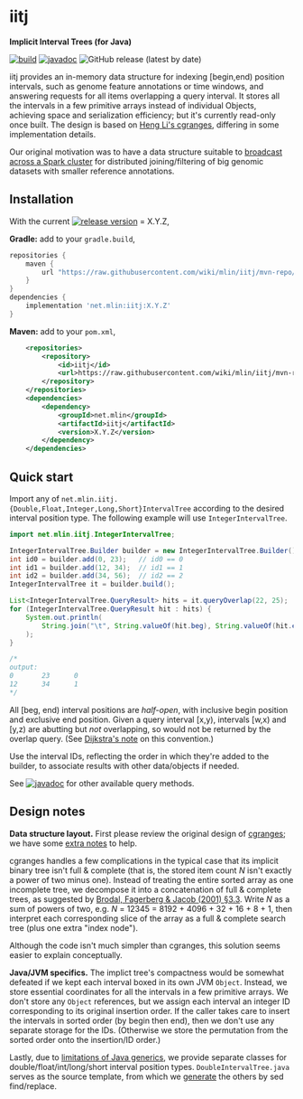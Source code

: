 # iitj
**Implicit Interval Trees (for Java)**

[![build](https://github.com/mlin/iitj/actions/workflows/build.yml/badge.svg?branch=main)](https://github.com/mlin/iitj/actions/workflows/build.yml) [![javadoc](https://img.shields.io/badge/javadoc-latest-brightgreen)](https://mlin.github.io/iitj/javadoc/latest) ![GitHub release (latest by date)](https://img.shields.io/github/v/release/mlin/iitj)

iitj provides an in-memory data structure for indexing [begin,end) position intervals, such as genome feature annotations or time windows, and answering requests for all items overlapping a query interval. It stores all the intervals in a few primitive arrays instead of individual Objects, achieving space and serialization efficiency; but it's currently read-only once built. The design is based on [Heng Li's cgranges](https://github.com/lh3/cgranges), differing in some implementation details.

Our original motivation was to have a data structure suitable to [broadcast across a Spark cluster](https://spark.apache.org/docs/3.2.1/rdd-programming-guide.html#broadcast-variables) for distributed joining/filtering of big genomic datasets with smaller reference annotations.

## Installation

With the current [![release version](https://img.shields.io/github/v/release/mlin/iitj)](https://github.com/mlin/iitj/releases) = X.Y.Z,

**Gradle:** add to your `gradle.build`,

```groovy
repositories {
    maven {
        url "https://raw.githubusercontent.com/wiki/mlin/iitj/mvn-repo/"
    }
}
dependencies {
    implementation 'net.mlin:iitj:X.Y.Z'
}
```

**Maven:** add to your `pom.xml`,

```xml
    <repositories>
        <repository>
            <id>iitj</id>
            <url>https://raw.githubusercontent.com/wiki/mlin/iitj/mvn-repo/</url>
        </repository>
    </repositories>
    <dependencies>
        <dependency>
            <groupId>net.mlin</groupId>
            <artifactId>iitj</artifactId>
            <version>X.Y.Z</version>
        </dependency>
    </dependencies>
```

## Quick start

Import any of `net.mlin.iitj.{Double,Float,Integer,Long,Short}IntervalTree` according to the desired interval position type. The following example will use `IntegerIntervalTree`.

```java
import net.mlin.iitj.IntegerIntervalTree;

IntegerIntervalTree.Builder builder = new IntegerIntervalTree.Builder();
int id0 = builder.add(0, 23);   // id0 == 0
int id1 = builder.add(12, 34);  // id1 == 1
int id2 = builder.add(34, 56);  // id2 == 2
IntegerIntervalTree it = builder.build();

List<IntegerIntervalTree.QueryResult> hits = it.queryOverlap(22, 25);
for (IntegerIntervalTree.QueryResult hit : hits) {
    System.out.println(
        String.join("\t", String.valueOf(hit.beg), String.valueOf(hit.end), String.valueOf(hit.id))
    );
}

/*
output:
0       23      0
12      34      1
*/
```

All [beg, end) interval positions are *half-open*, with inclusive begin position and exclusive end position. Given a query interval [x,y), intervals [w,x) and [y,z) are abutting but *not* overlapping, so would not be returned by the overlap query. (See [Dijkstra's note](https://www.cs.utexas.edu/users/EWD/ewd08xx/EWD831.PDF) on this convention.)

Use the interval IDs, reflecting the order in which they're added to the builder, to associate results with other data/objects if needed.

See [![javadoc](https://img.shields.io/badge/javadoc-latest-brightgreen)](https://mlin.github.io/iitj/javadoc/latest) for other available query methods.

## Design notes

**Data structure layout.** First please review the original design of [cgranges](https://github.com/lh3/cgranges); we have some [extra notes](https://github.com/mlin/iitii/blob/master/notes_on_cgranges.md) to help.

cgranges handles a few complications in the typical case that its implicit binary tree isn't full & complete (that is, the stored item count *N* isn't exactly a power of two minus one). Instead of treating the entire sorted array as one incomplete tree, we decompose it into a concatenation of full & complete trees, as suggested by [Brodal, Fagerberg & Jacob (2001) §3.3](https://tidsskrift.dk/brics/article/download/21696/19132). Write *N* as a sum of powers of two, e.g. *N* = 12345 = 8192 + 4096 + 32 + 16 + 8 + 1, then interpret each corresponding slice of the array as a full & complete search tree (plus one extra "index node").

Although the code isn't much simpler than cgranges, this solution seems easier to explain conceptually.

**Java/JVM specifics.** The implict tree's compactness would be somewhat defeated if we kept each interval boxed in its own JVM `Object`. Instead, we store essential coordinates for all the intervals in a few primitive arrays. We don't store any `Object` references, but we assign each interval an integer ID corresponding to its original insertion order. If the caller takes care to insert the intervals in sorted order (by begin then end), then we don't use any separate storage for the IDs. (Otherwise we store the permutation from the sorted order onto the insertion/ID order.)

Lastly, due to [limitations of Java generics](https://www.infoworld.com/article/3639525/openjdk-proposals-would-bring-universal-generics-to-java.html), we provide separate classes for double/float/int/long/short interval position types. `DoubleIntervalTree.java` serves as the source template, from which we [generate](https://github.com/mlin/iitj/blob/main/generate.sh) the others by sed find/replace.
